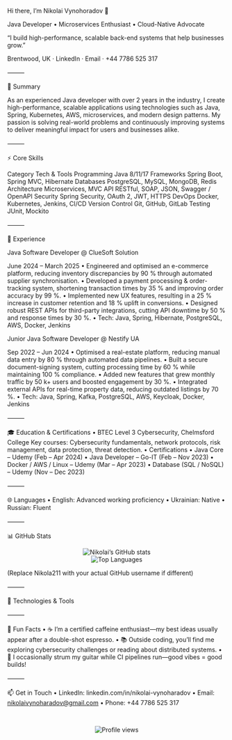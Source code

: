 Hi there, I’m Nikolai Vynohoradov 👋

Java Developer • Microservices Enthusiast • Cloud-Native Advocate

“I build high-performance, scalable back-end systems that help businesses grow.”

Brentwood, UK · LinkedIn · Email · +44 7786 525 317

⸻

📝 Summary

As an experienced Java developer with over 2 years in the industry, I create high-performance, scalable applications using technologies such as Java, Spring, Kubernetes, AWS, microservices, and modern design patterns. My passion is solving real-world problems and continuously improving systems to deliver meaningful impact for users and businesses alike.

⸻

⚡️ Core Skills

Category	Tech & Tools
Programming	Java 8/11/17
Frameworks	Spring Boot, Spring MVC, Hibernate
Databases	PostgreSQL, MySQL, MongoDB, Redis
Architecture	Microservices, MVC
API	RESTful, SOAP, JSON, Swagger / OpenAPI
Security	Spring Security, OAuth 2, JWT, HTTPS
DevOps	Docker, Kubernetes, Jenkins, CI/CD
Version Control	Git, GitHub, GitLab
Testing	JUnit, Mockito


⸻

💼 Experience

Java Software Developer @ ClueSoft Solution

June 2024 – March 2025
	•	Engineered and optimised an e-commerce platform, reducing inventory discrepancies by 90 % through automated supplier synchronisation.
	•	Developed a payment processing & order-tracking system, shortening transaction times by 35 % and improving order accuracy by 99 %.
	•	Implemented new UX features, resulting in a 25 % increase in customer retention and 18 % uplift in conversions.
	•	Designed robust REST APIs for third-party integrations, cutting API downtime by 50 % and response times by 30 %.
	•	Tech: Java, Spring, Hibernate, PostgreSQL, AWS, Docker, Jenkins

Junior Java Software Developer @ Nestify UA

Sep 2022 – Jun 2024
	•	Optimised a real-estate platform, reducing manual data entry by 80 % through automated data pipelines.
	•	Built a secure document-signing system, cutting processing time by 60 % while maintaining 100 % compliance.
	•	Added new features that grew monthly traffic by 50 k+ users and boosted engagement by 30 %.
	•	Integrated external APIs for real-time property data, reducing outdated listings by 70 %.
	•	Tech: Java, Spring, Kafka, PostgreSQL, AWS, Keycloak, Docker, Jenkins

⸻

🎓 Education & Certifications
	•	BTEC Level 3 Cybersecurity, Chelmsford College
Key courses: Cybersecurity fundamentals, network protocols, risk management, data protection, threat detection.
	•	Certifications
	•	Java Core – Udemy (Feb – Apr 2024)
	•	Java Developer – Go-IT (Feb – Nov 2023)
	•	Docker / AWS / Linux – Udemy (Mar – Apr 2023)
	•	Database (SQL / NoSQL) – Udemy (Nov – Dec 2023)

⸻

🌐 Languages
	•	English: Advanced working proficiency
	•	Ukrainian: Native
	•	Russian: Fluent

⸻

📊 GitHub Stats

<p align="center">
  <img src="https://github-readme-stats.vercel.app/api?username=Nikola211&show_icons=true&count_private=true" alt="Nikolai’s GitHub stats" />
  <br/>
  <img src="https://github-readme-stats.vercel.app/api/top-langs/?username=Nikola211&layout=compact" alt="Top Languages" />
</p>


(Replace Nikola211 with your actual GitHub username if different)

⸻

🚀 Technologies & Tools


⸻

💬 Fun Facts
	•	☕ I’m a certified caffeine enthusiast—my best ideas usually appear after a double-shot espresso.
	•	📚 Outside coding, you’ll find me exploring cybersecurity challenges or reading about distributed systems.
	•	🎸 I occasionally strum my guitar while CI pipelines run—good vibes = good builds!

⸻

📫 Get in Touch
	•	LinkedIn: linkedin.com/in/nikolai-vynoharadov
	•	Email: nikolaivynoharadov@gmail.com
	•	Phone: +44 7786 525 317

<br/>


<p align="center">
  <img src="https://komarev.com/ghpvc/?username=Nikola211&style=flat-square&color=blue" alt="Profile views"/>
</p>


<!-- Thanks for visiting! -->
